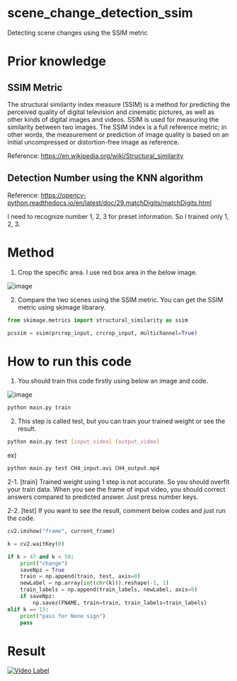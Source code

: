 # scene_change_detection_ssim
 Detecting scene changes using the SSIM metric

# Prior knowledge
## SSIM Metric
The structural similarity index measure (SSIM) is a method for predicting the perceived quality of digital television and cinematic pictures, as well as other kinds of digital images and videos. SSIM is used for measuring the similarity between two images. The SSIM index is a full reference metric; in other words, the measurement or prediction of image quality is based on an initial uncompressed or distortion-free image as reference.

Reference: https://en.wikipedia.org/wiki/Structural_similarity

## Detection Number using the KNN algorithm

Reference: https://opencv-python.readthedocs.io/en/latest/doc/29.matchDigits/matchDigits.html

I need to recognize number 1, 2, 3 for preset information. So I trained only 1, 2, 3.

# Method
1. Crop the specific area. I use red box area in the below image.

![image][red_box]

[red_box]: https://opencv-python.readthedocs.io/en/latest/_images/image015.png "Red box in the image"

2. Compare the two scenes using the SSIM metric. You can get the SSIM metric using skimage libarary.

```python
from skimage.metrics import structural_similarity as ssim

pcssim = ssim(prcrop_input, crcrop_input, multichannel=True)
```

# How to run this code
1. You should train this code firstly using below an image and code.

![image][train_image]

[train_image]: https://opencv-python.readthedocs.io/en/latest/_images/image015.png "Image for the training"

```bash
python main.py train
```

2. This step is called test, but you can train your trained weight or see the result.

```bash
python main.py test [input_video] [output_video]
```

ex)
```bash
python main.py test CH4_input.avi CH4_output.mp4
```

2-1. [train] Trained weight using 1 step is not accurate. So you should overfit your train data. When you see the frame of input video, you should correct answers compared to predicted answer. Just press number keys.

2-2. [test] If you want to see the result, comment below codes and just run the code.

```python
cv2.imshow("frame", current_frame)

k = cv2.waitKey(0)

if k > 47 and k < 58:
    print("change")
    saveNpz = True
    train = np.append(train, test, axis=0)
    newLabel = np.array(int(chr(k))).reshape(-1, 1)
    train_labels = np.append(train_labels, newLabel, axis=0)
    if saveNpz:
        np.savez(FNAME, train=train, train_labels=train_labels)
elif k == 13:
    print("pass for None sign")
    pass
```

# Result
[![Video Label](http://img.youtube.com/vi/xlSjDU0XAvw/0.jpg)](https://youtu.be/xlSjDU0XAvw?t=0s)
